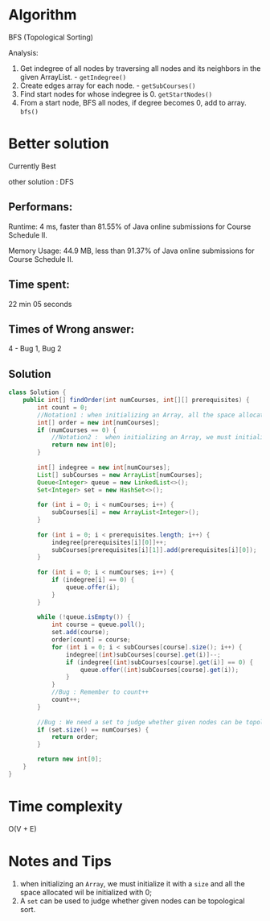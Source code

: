 # Algorithm 

BFS (Topological Sorting)

Analysis: 
1. Get indegree of all nodes by traversing all nodes and its neighbors in the given ArrayList. - `getIndegree()`
2. Create edges array for each node. - `getSubCourses()`
3. Find start nodes for whose indegree is 0. `getStartNodes()`
4. From a start node, BFS all nodes, if degree becomes 0, add to array. `bfs()` 

# Better solution 

Currently Best
    
other solution : DFS

## Performans:

Runtime: 4 ms, faster than 81.55% of Java online submissions for Course Schedule II.

Memory Usage: 44.9 MB, less than 91.37% of Java online submissions for Course Schedule II.

## Time spent:

22 min 05 seconds

## Times of Wrong answer:

4 - Bug 1, Bug 2

## Solution
```java
class Solution {
    public int[] findOrder(int numCourses, int[][] prerequisites) {
        int count = 0;
        //Notation1 : when initializing an Array, all the space allocated wil be initialized with 0;
        int[] order = new int[numCourses];
        if (numCourses == 0) {
            //Notation2 :  when initializing an Array, we must initialize it with a size. 
            return new int[0];
        }
        
        int[] indegree = new int[numCourses];
        List[] subCourses = new ArrayList[numCourses];
        Queue<Integer> queue = new LinkedList<>();
        Set<Integer> set = new HashSet<>();
        
        for (int i = 0; i < numCourses; i++) {
            subCourses[i] = new ArrayList<Integer>();
        }
        
        for (int i = 0; i < prerequisites.length; i++) {
            indegree[prerequisites[i][0]]++;
            subCourses[prerequisites[i][1]].add(prerequisites[i][0]);
        }
        
        for (int i = 0; i < numCourses; i++) {
            if (indegree[i] == 0) {
                queue.offer(i);
            }
        }
        
        while (!queue.isEmpty()) {
            int course = queue.poll();
            set.add(course);
            order[count] = course;
            for (int i = 0; i < subCourses[course].size(); i++) {
                indegree[(int)subCourses[course].get(i)]--;
                if (indegree[(int)subCourses[course].get(i)] == 0) {
                    queue.offer((int)subCourses[course].get(i));
                }
            }
            //Bug : Remember to count++
            count++;
        }
        
        //Bug : We need a set to judge whether given nodes can be topological sort. 
        if (set.size() == numCourses) {
            return order;
        }

        return new int[0];
    }
}
```
# Time complexity
O(V + E)

# Notes and Tips
1. when initializing an `Array`, we must initialize it with a `size` and all the space allocated wil be initialized with 0;
2. A `set` can be used to judge whether given nodes can be topological sort. 
